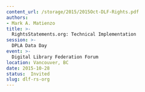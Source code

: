 ```yaml
---
content_url: /storage/2015/2015Oct-DLF-Rights.pdf
authors:
- Mark A. Matienzo
title: >-
  RightsStatements.org: Technical Implementation
session: >-
  DPLA Data Day
event: >-
  Digital Library Federation Forum
location: Vancouver, BC
date: 2015-10-28
status:  Invited
slug: dlf-rs-org
---
```

